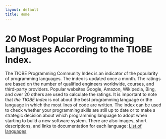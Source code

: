 ```yaml
---
layout: default
title: Home
---
```


# 20 Most Popular Programming Languages ​​According to the TIOBE Index. 

The TIOBE Programming Community Index is an indicator of the popularity of programming languages. The index is updated once a month. The ratings are based on the number of qualified engineers worldwide, courses, and third-party providers. Popular websites Google, Amazon, Wikipedia, Bing, and over 20 others are used to calculate the ratings. It is important to note that _the TIOBE Index_ is not about the best programming language or the language in which the most lines of code are written. The index can be used to check whether your programming skills are still up to date or to make a strategic decision about which programming language to adopt when starting to build a new software system. 
There are also images, short descriptions, and links to documentation for each language: 
[List of languages](table.md)